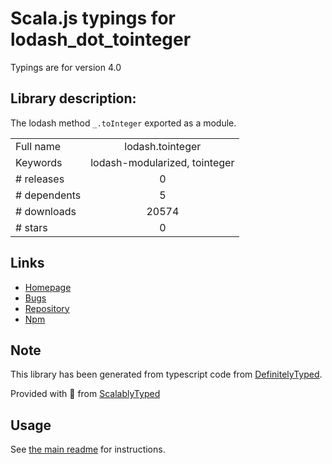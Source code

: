 
# Scala.js typings for lodash_dot_tointeger

Typings are for version 4.0

## Library description:
The lodash method `_.toInteger` exported as a module.

|                    |                 |
| ------------------ | :-------------: |
| Full name          | lodash.tointeger |
| Keywords           | lodash-modularized, tointeger |
| # releases         | 0 |
| # dependents       | 5 |
| # downloads        | 20574 |
| # stars            | 0 |

## Links
- [Homepage](https://lodash.com/)
- [Bugs](https://github.com/lodash/lodash/issues)
- [Repository](https://github.com/lodash/lodash)
- [Npm](https://www.npmjs.com/package/lodash.tointeger)
    


## Note
This library has been generated from typescript code from [DefinitelyTyped](https://definitelytyped.org).

Provided with :purple_heart: from [ScalablyTyped](https://github.com/oyvindberg/ScalablyTyped)

## Usage
See [the main readme](../../readme.md) for instructions.


